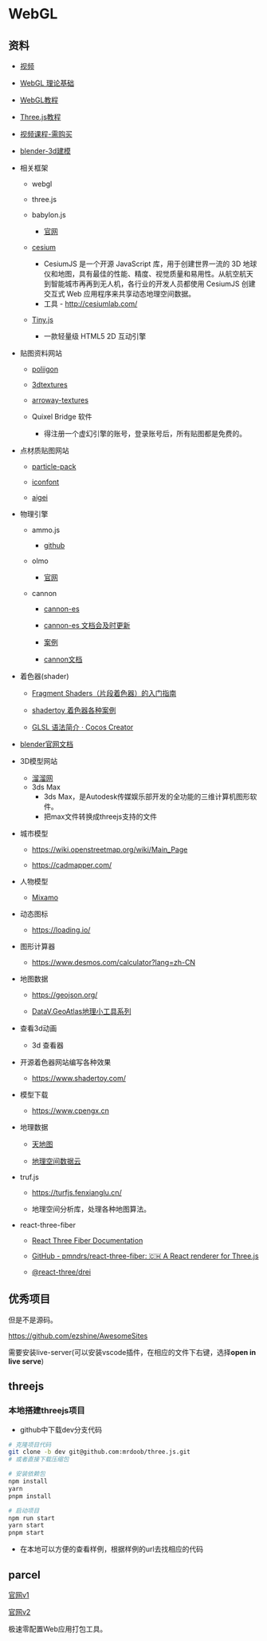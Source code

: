 # WebGL

## 资料

- [视频](https://www.bilibili.com/video/BV1WQ4y1m7NF?spm_id_from=333.337.search-card.all.click)

- [WebGL 理论基础](https://webglfundamentals.org/webgl/lessons/zh_cn/)

- [WebGL教程](http://www.webgl3d.cn/WebGL/)

- [Three.js教程](http://www.webgl3d.cn/Three.js/)

- [视频课程-需购买](https://study.163.com/course/introduction.htm?courseId=1212491801)

- [blender-3d建模](https://www.blendercn.org/)

- 相关框架
  
  - webgl
  
  - three.js
  
  - babylon.js
    
    - [官网](https://cnbabylon.com/)
  
  - [cesium](https://cesium.com/platform/cesiumjs/)
    
    - CesiumJS 是一个开源 JavaScript 库，用于创建世界一流的 3D 地球仪和地图，具有最佳的性能、精度、视觉质量和易用性。从航空航天到智能城市再再到无人机，各行业的开发人员都使用 CesiumJS 创建交互式 Web 应用程序来共享动态地理空间数据。
    - 工具 - http://cesiumlab.com/
  
  - [Tiny.js](http://tinyjs.net/)
    
    - 一款轻量级 HTML5 2D 互动引擎

- 贴图资料网站
  
  - [poliigon](https://www.poliigon.com/)
  
  - [3dtextures](https://3dtextures.me/)
  
  - [arroway-textures](https://www.arroway-textures.ch/)
  
  - Quixel Bridge 软件
    
    - 得注册一个虚幻引擎的账号，登录账号后，所有贴图都是免费的。

- 点材质贴图网站
  
  - [particle-pack](https://kenney.nl/assets/particle-pack)
  
  - [iconfont](https://iconfont.cn)
  
  - [aigei](https://www.aigei.com/)

- 物理引擎
  
  - ammo.js
    
    - [github](https://github.com/kripken/ammo.js)
  
  - olmo
    
    - [官网](https://el-ement.com/etc/olmo/demos/)
  
  - cannon
    
    - [cannon-es](https://www.npmjs.com/package/cannon-es)
    
    - [cannon-es 文档会及时更新](https://pmndrs.github.io/cannon-es/docs/)
    
    - [案例](https://pmndrs.github.io/cannon-es/)
    
    - [cannon文档](https://schteppe.github.io/cannon.js/docs/)

- 着色器(shader)
  
  - [Fragment Shaders（片段着色器）的入门指南](https://thebookofshaders.com/?lan=ch)
  
  - [shadertoy 着色器各种案例](https://www.shadertoy.com/)
  
  - [GLSL 语法简介 · Cocos Creator](http://docs.cocos.com/creator/manual/zh/shader/glsl.html)

- [blender官网文档](https://docs.blender.org/manual/zh-hans/latest/)

- 3D模型网站
  
  - [溜溜网](https://www.3d66.com/)
  - 3ds Max
    - 3ds Max，是Autodesk传媒娱乐部开发的全功能的三维计算机图形软件。
    - 把max文件转换成threejs支持的文件

- 城市模型 
  
  - https://wiki.openstreetmap.org/wiki/Main_Page
  
  - https://cadmapper.com/

- 人物模型
  
  - [Mixamo](https://www.mixamo.com/#/)

- 动态图标
  
  - https://loading.io/

- 图形计算器
  
  - https://www.desmos.com/calculator?lang=zh-CN

- 地图数据
  
  - https://geojson.org/
  
  - [DataV.GeoAtlas地理小工具系列](https://datav.aliyun.com/portal/school/atlas/area_selector?spm=a2crr.23498931.atlas.10.dec926c0cnxcsS)

- 查看3d动画
  
  - 3d 查看器

- 开源着色器网站编写各种效果
  
  - https://www.shadertoy.com/

- 模型下载
  
  - https://www.cpengx.cn

- 地理数据
  
  - [天地图](https://map.tianditu.gov.cn/)
  
  - [地理空间数据云](https://www.gscloud.cn/#page1/2)

- truf.js
  
  - https://turfjs.fenxianglu.cn/
  
  - 地理空间分析库，处理各种地图算法。

- react-three-fiber
  
  - [React Three Fiber Documentation](https://docs.pmnd.rs/react-three-fiber/getting-started/introduction)
  
  - [GitHub - pmndrs/react-three-fiber: 🇨🇭 A React renderer for Three.js](https://github.com/pmndrs/react-three-fiber)
  
  - [@react-three/drei](https://github.com/pmndrs/drei)

## 优秀项目

但是不是源码。

https://github.com/ezshine/AwesomeSites

需要安装live-server(可以安装vscode插件，在相应的文件下右键，选择**open in live serve**)

## threejs

### 本地搭建threejs项目

- github中下载dev分支代码

```bash
# 克隆项目代码
git clone -b dev git@github.com:mrdoob/three.js.git
# 或者直接下载压缩包

# 安装依赖包
npm install
yarn
pnpm install

# 启动项目
npm run start
yarn start
pnpm start
```

- 在本地可以方便的查看样例，根据样例的url去找相应的代码

## parcel

[官网v1](https://www.parceljs.cn/)

[官网v2](https://v2.parceljs.cn/docs/)

极速零配置Web应用打包工具。
